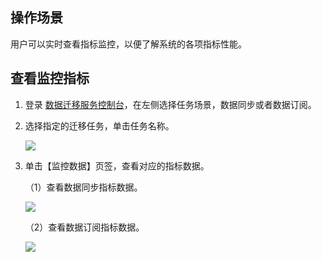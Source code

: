 

## 操作场景

用户可以实时查看指标监控，以便了解系统的各项指标性能。  

## 查看监控指标

1. 登录 [数据迁移服务控制台](https://console.cloud.tencent.com/dts/migration)，在左侧选择任务场景，数据同步或者数据订阅。

2. 选择指定的迁移任务，单击任务名称。

   ![](https://main.qcloudimg.com/raw/017a99478e889ac7400cfe91fe5ed139.png)

3. 单击【监控数据】页签，查看对应的指标数据。

   （1）查看数据同步指标数据。

   ![](https://main.qcloudimg.com/raw/291a68b0de2f9a034d77586e08f0fa68.png)

   （2）查看数据订阅指标数据。

   ![](https://main.qcloudimg.com/raw/9fa9be1190b2fd75fdf5f44dad8f89dd.png)
